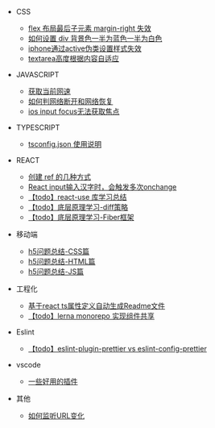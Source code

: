 - CSS
  - [flex 布局最后子元素 margin-right 失效](CSS/flex布局最后子元素margin-right失效.md)
  - [如何设置 div 背景色一半为蓝色一半为白色](CSS/如何设置div背景色一半为蓝色一半为白色.md)
  - [iphone通过active伪类设置样式失效](CSS/iphone通过active伪类设置样式失效.md)
  - [textarea高度根据内容自适应](CSS/textarea高度根据内容自适应.md)

- JAVASCRIPT
  - [获取当前网速](JS/获取当前网速.md)
  - [如何判网络断开和网络恢复](JS/如何判网络断开和网络恢复.md)
  - [ios input focus无法获取焦点](JS/ios%20input%20focus无法获取焦点.md)

- TYPESCRIPT
  - [tsconfig.json 使用说明](TypeScript/tsconfig.json使用说明)

- REACT
  - [创建 ref 的几种方式](React/创建ref的几种方式.md)
  - [React input输入汉字时，会触发多次onchange](React/React%20input输入汉字时，会触发多次onchange.md)
  - [【todo】react-use 库学习总结](React/react-use库学习总结.md)
  - [【todo】底层原理学习-diff策略](React/底层原理学习-diff策略.md)
  - [【todo】底层原理学习-Fiber框架](React/底层原理学习-Fiber框架.md)

- 移动端
  - [h5问题总结-CSS篇](移动端/h5问题总结-CSS篇.md)
  - [h5问题总结-HTML篇](移动端/h5问题总结-HTML篇.md)
  - [h5问题总结-JS篇](移动端/h5问题总结-JS篇.md)

- 工程化
  - [基于react ts属性定义自动生成Readme文件](工程化/基于react%20ts属性定义自动生成Readme文件.md)
  - [【todo】lerna monorepo 实现组件共享](工程化/lerna%20monorepo实现组件共享.md)

-  Eslint
   - [【todo】eslint-plugin-prettier vs eslint-config-prettier](Eslint/eslint-plugin-prettier%20vs%20eslint-config-prettier.md)


- vscode
  - [一些好用的插件](Vscode/一些好用的插件.md)

- 其他
  - [如何监听URL变化](其他/如何监听URL变化.md)